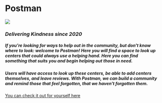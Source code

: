 # Postman

![](https://i.imgur.com/A273YPi.jpg)

### _Delivering Kindness since 2020_

##### If you're looking for ways to help out in the community, but don't know where to look: welcome to Postman! Here you will find a space to look up centers that could always use a helping hand. Here you can find something that suits you and begin helping out those in need.

##### Users will have access to look up these centers, be able to add centers themselves, and leave reviews. With Postman, we can build a community and remind those that feel forgotten, that we haven't forgotten them.

[You can check it out for yourself here](https://Bitajune.github.io/postman)
